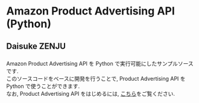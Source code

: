 # Amazon Product Advertising API (Python)
###
## Daisuke ZENJU
###
Amazon Product Advertising API を Python で実行可能にしたサンプルソースです.  
このソースコードをベースに開発を行うことで, Product Advertising API を Python で使うことができます.  
なお, Product Advertising API をはじめるには, [こちら](https://affiliate.amazon.co.jp/gp/advertising/api/detail/main.html)をご覧ください.